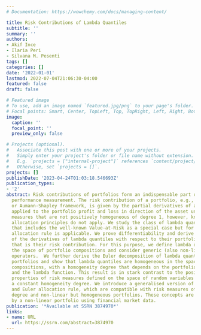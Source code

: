 ```yaml
---
# Documentation: https://wowchemy.com/docs/managing-content/

title: Risk Contributions of Lambda Quantiles
subtitle: ''
summary: ''
authors:
- Akif Ince
- Ilaria Peri
- Silvana M. Pesenti
tags: []
categories: []
date: '2022-01-01'
lastmod: 2022-07-04T21:06:30-04:00
featured: false
draft: false

# Featured image
# To use, add an image named `featured.jpg/png` to your page's folder.
# Focal points: Smart, Center, TopLeft, Top, TopRight, Left, Right, BottomLeft, Bottom, BottomRight.
image:
  caption: ''
  focal_point: ''
  preview_only: false

# Projects (optional).
#   Associate this post with one or more of your projects.
#   Simply enter your project's folder or file name without extension.
#   E.g. `projects = ["internal-project"]` references `content/project/deep-learning/index.md`.
#   Otherwise, set `projects = []`.
projects: []
publishDate: '2023-04-24T01:03:18.546693Z'
publication_types:
- '2'
abstract: Risk contributions of portfolios form an indispensable part of risk adjusted
  performance measurement. The risk contribution of a portfolio, e.g., in the Euler
  or Aumann-Shapley framework, is given by the partial derivatives of a risk measure
  applied to the portfolio profit and loss in direction of the asset units. For risk
  measures that are not positively homogeneous of degree 1, however, known capital
  allocation principles do not apply. We study the class of lambda quantile risk measures
  that includes the well-known Value-at-Risk as a special case but for which no known
  allocation rule is applicable. We prove differentiability and derive explicit formulae
  of the derivatives of lambda quantiles with respect to their portfolio composition,
  that is their risk contribution. For this purpose, we define lambda quantiles on
  the space of portfolio compositions and consider generic (also non-linear) portfolio
  operators.  We further derive the Euler decomposition of lambda quantiles for generic
  portfolios and show that lambda quantiles are homogeneous in the space of portfolio
  compositions, with a homogeneity degree that depends on the portfolio composition
  and the lambda function. This result is in stark contrast to the positive homogeneity
  properties of risk measures defined on the space of random variables which admit
  a constant homogeneity degree. We introduce a generalised version of Euler contributions
  and Euler allocation rule, which are compatible with risk measures of any homogeneity
  degree and non-linear but homogeneous portfolios. These concepts are illustrated
  by a non-linear portfolio using financial market data.
publication: '*Available at SSRN 3874970*'
links:
- name: URL
  url: https://ssrn.com/abstract=3874970
---
```

